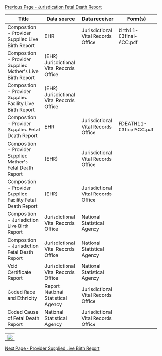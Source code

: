 [Previous Page - Jurisdication Fetal Death Report](jurisdication_fetal_death_report.html)

| Title | Data source | Data receiver | Form(s) | 
| -------- | -------- | -------- | -------- |
| Composition - Provider Supplied Live Birth Report | EHR  | Jurisdictional Vital Records Office | birth11-03final-ACC.pdf | 
| Composition - Provider Supplied Mother's Live Birth Report | (EHR) Jurisdictional Vital Records Office  | | 
| Composition - Provider Supplied Facility Live Birth Report | (EHR) Jurisdictional Vital Records Office  | | 
| Composition - Provider Supplied Fetal Death Report | EHR  | Jurisdictional Vital Records Office | FDEATH11-03finalACC.pdf | 
| Composition - Provider Supplied Mother's Fetal Death Report | (EHR) | Jurisdictional Vital Records Office  | | 
| Composition - Provider Supplied Facility Fetal Death Report | (EHR) | Jurisdictional Vital Records Office  | | 
| Composition - Jurisdiction Live Birth Report | Jurisdictional Vital Records Office | National Statistical Agency  | | 
| Composition - Jurisdiction Fetal Death Report | Jurisdictional Vital Records Office | National Statistical Agency  | |  
| Void Certificate Report | Jurisdictional Vital Records Office | National Statistical Agency  | | 
| Coded Race and Ethnicity | Report National Statistical Agency | Jurisdictional Vital Records Office  | | 
 | Coded Cause of Fetal Death Report | National Statistical Agency | Jurisdictional Vital Records Office | | 
 
 <table><tr><td><img src="V26_IG_VR_BAFDRPT_R1_STU2.jpg" /></td></tr></table>

[Next Page - Provider Supplied Live Birth Report](provider_supplied_live_birth_report.html)